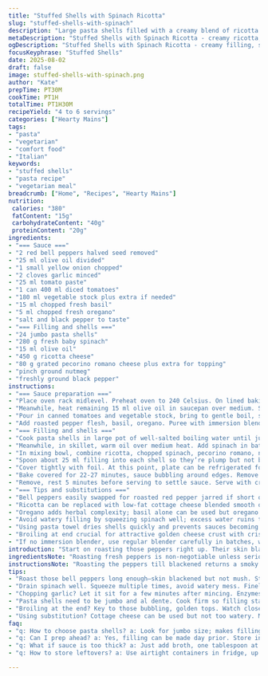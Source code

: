 ```yaml
---
title: "Stuffed Shells with Spinach Ricotta"
slug: "stuffed-shells-with-spinach"
description: "Large pasta shells filled with a creamy blend of ricotta and sautéed spinach, baked in a smoky roasted red pepper and tomato sauce. Uses different cheeses for depth and a hint of oregano for earthiness. Roasting peppers adds caramelization and smoky notes. Sauce smooth and rich, vibrant red and fragrant. Pasta al dente to hold filling without falling apart. Slow sauté of onions mellows sharpness, garlic softens. Finishes under broiler for golden cheesy crust. Vegetables well drained to avoid watery mess. Balanced savory, fresh herbs with subtle warmth from nutmeg and oregano."
metaDescription: "Stuffed Shells with Spinach Ricotta - creamy ricotta, spinach, and smoky red pepper sauce blend. Perfect for any meal."
ogDescription: "Stuffed Shells with Spinach Ricotta - creamy filling, smoky sauce. Bold flavors, satisfying texture. Great for dinner gatherings."
focusKeyphrase: "Stuffed Shells"
date: 2025-08-02
draft: false
image: stuffed-shells-with-spinach.png
author: "Kate"
prepTime: PT30M
cookTime: PT1H
totalTime: PT1H30M
recipeYield: "4 to 6 servings"
categories: ["Hearty Mains"]
tags:
- "pasta"
- "vegetarian"
- "comfort food"
- "Italian"
keywords:
- "stuffed shells"
- "pasta recipe"
- "vegetarian meal"
breadcrumb: ["Home", "Recipes", "Hearty Mains"]
nutrition: 
 calories: "380"
 fatContent: "15g"
 carbohydrateContent: "40g"
 proteinContent: "20g"
ingredients:
- "=== Sauce ==="
- "2 red bell peppers halved seed removed"
- "25 ml olive oil divided"
- "1 small yellow onion chopped"
- "2 cloves garlic minced"
- "25 ml tomato paste"
- "1 can 400 ml diced tomatoes"
- "180 ml vegetable stock plus extra if needed"
- "15 ml chopped fresh basil"
- "5 ml chopped fresh oregano"
- "salt and black pepper to taste"
- "=== Filling and shells ==="
- "24 jumbo pasta shells"
- "280 g fresh baby spinach"
- "15 ml olive oil"
- "450 g ricotta cheese"
- "80 g grated pecorino romano cheese plus extra for topping"
- "pinch ground nutmeg"
- "freshly ground black pepper"
instructions:
- "=== Sauce preparation ==="
- "Place oven rack midlevel. Preheat oven to 240 Celsius. On lined baking sheet, coat pepper halves with 10 ml olive oil, skin side up. Roast about 30 minutes until charred and soft but not collapsed. Remove immediately into covered container or bowl with foil to steam 10 minutes, skin loosens. Peel off skins carefully, discard skins. Reduce oven to 175 Celsius."
- "Meanwhile, heat remaining 15 ml olive oil in saucepan over medium. Sweat onions until translucent, edges soft but no browning, about 6-8 minutes. Add garlic and tomato paste, stir one minute to cook raw taste out, don’t let darken."
- "Pour in canned tomatoes and vegetable stock, bring to gentle boil, simmer uncovered turning sauce frequently until thickened, roughly 9-12 minutes. Watch for bubbling and wait for sauce to coat spoon thickly."
- "Add roasted pepper flesh, basil, oregano. Puree with immersion blender until completely smooth. If too thick, thin with extra broth one tablespoon at a time. Season with salt and pepper. Spread sauce in casserole dish about 33 x 23 cm."
- "=== Filling and shells ==="
- "Cook pasta shells in large pot of well-salted boiling water until just al dente, firm to bite but fully hydrated, about 11-13 minutes. Drain on clean kitchen towel to avoid moisture clinging."
- "Meanwhile, in skillet, warm oil over medium heat. Add spinach in batches, gently wilt until leaves release moisture and reduce drastically in volume. Transfer to sieve and press with back of spoon or hands to squeeze out liquid. Finely chop cooled spinach to avoid bulky lumps."
- "In mixing bowl, combine ricotta, chopped spinach, pecorino romano, nutmeg, fresh black pepper. No salt yet; cheese will add saltiness. Mix thoroughly until consistent but don’t overwork or it becomes dense."
- "Spoon about 25 ml filling into each shell so they’re plump but not bursting. Nestle shells open side up evenly over sauce. Sprinkle reserved cheese on top."
- "Cover tightly with foil. At this point, plate can be refrigerated for up to overnight; bring to room temperature before baking."
- "Bake covered for 22-27 minutes, sauce bubbling around edges. Remove foil and switch oven to broil. Place dish under broiler 3-5 minutes, watch closely for golden brown bubbly cheese, don’t let burn."
- "Remove, rest 5 minutes before serving to settle sauce. Serve with crusty bread or simple salad."
- "=== Tips and substitutions ==="
- "Bell peppers easily swapped for roasted red pepper jarred if short on time but fresh roasting gives deeper flavor and texture."
- "Ricotta can be replaced with low-fat cottage cheese blended smooth or mascarpone for richer mouthfeel."
- "Oregano adds herbal complexity; basil alone can be used but oregano’s earthiness balances sweetness of peppers."
- "Avoid watery filling by squeezing spinach well; excess water ruins texture and dilutes sauce."
- "Using pasta towel dries shells quickly and prevents sauces becoming soupy."
- "Broiling at end crucial for attractive golden cheese crust with crisp edges."
- "If no immersion blender, use regular blender carefully in batches, watch hot sauce safety."
introduction: "Start on roasting those peppers right up. Their skin blackens, crackles, deepens, signals flavor building in progress. Peel off the skins once cooled; slippery, soft flesh waits. That sweet smokiness pulses through the sauce, the base for your shells to luxuriate in. Onions sweat gently, translucent so they melt into sauce, garlic joins in briefly—no bitterness. Tomato paste fuses it all, deepening color and taste. Chopped herbs add fresh greenness. Spinach demands precise handling—wilt, squeeze, chop till nothing more than moist green threads remain. The cheese blend? Ricotta for cream, pecorino for sharpness. Spoon filling carefully—too much and shells burst, too little and dryness sneaks in. Bake covered under foil, steam does the work. End with broil—golden, bubbly, tempting. Technique, timing, and texture balanced perfectly. Every step matters; shortcuts cost in flavor or consistency."
ingredientsNote: "Roasting fresh peppers is non-negotiable unless seriously tight on time—store-bought jars pale in comparison, often watery and one-dimensional. A hand blender or immersion blender is invaluable here; a regular blender can risk spilling hot sauce and burns. Spinach must be squeezed with intent—untreated, it drowns the filling and sauce; a sieve and your hands work best. Ricotta’s subtle sweetness counters the sharper pecorino romano, but cottage cheese can split or watery. Nutmeg provides warmth hidden under the savory umbrella; omit it and the filling flattens. Fresh herbs matter—dried herbs dryness dulls brightness. Pasta shells must be jumbo and al dente, no exceptions—overcooked shells soggy and fragile, undercooked tough. Think ahead; filling assembled earlier tastes better as flavors marry. Season incrementally; cheese contributes salt. Keep a little extra broth for thinning sauce."
instructionsNote: "Roasting the peppers till blackened returns a smoky depth. Keep an eye the final 5 minutes so they don’t collapse to mush, still some firmness and slight caramelization is desired. The steam trap in the covered container loosens skin for easy peeling. Pay attention to onions during sweating—too fast brings browning and bitterness. The tomato paste must cook out rawness; stirring prevents it sticking or burning. Simmer sauce gently; thick enough to coat a spoon but not dry. Blending ensures no chunks spoil mouthfeel; texture matters. When cooking pasta, salt heavily to flavor pasta through. Dry shells on a clean towel prevents watery filling. Spinach squeezing is key—press firmly multiple times. Mix filling gently but thoroughly; overmixing fat leads to dense filling. Bake covered to retain moisture, foil prevents drying out but trap steam for softness. Broil at the end encourages Maillard browning over cheese, watch carefully to avoid scorching. Letting bake rest allows sauce to stabilize and flavors settle; rushing leads to runny sauce. Keep hands wet when filling shells to prevent sticking spoon."
tips:
- "Roast those bell peppers long enough—skin blackened but not mush. Steam after. Peel skin, keep flesh intact. Deeper flavor comes with those charred edges."
- "Drain spinach well. Squeeze multiple times, avoid watery mess. Finely chop after wilting. Gets rid of bulky lumps. No moisture invited."
- "Chopping garlic? Let it sit for a few minutes after mincing. Enzymes develop, transforming flavor. Gentle, mild, not raw taste."
- "Pasta shells need to be jumbo and al dente. Cook firm so filling stays intact. Too soft? They’ll break. Keep an eye on timers."
- "Broiling at the end? Key to those bubbling, golden tops. Watch closely, don't walk away. A minute too long can turn to ash."
- "Using substitution? Cottage cheese can be used but not too watery. Mascarpone adds richness but alters flavor. Test ratios before committing."
faq:
- "q: How to choose pasta shells? a: Look for jumbo size; makes filling easier. Check package. Fresh or dried, both work, but adjust cook times."
- "q: Can I prep ahead? a: Yes, filling can be made day prior. Store in fridge. Assemble shells before baking, just adjust bake time if cold."
- "q: What if sauce is too thick? a: Just add broth, one tablespoon at a time unless heavy. Stir, help it come together smoothly."
- "q: How to store leftovers? a: Use airtight containers in fridge, up to 3 days. Freezing? Just cool, transfer to freezer-safe container. Great option."

---
```

